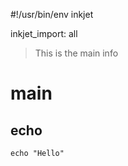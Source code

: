#!/usr/bin/env inkjet

inkjet_import: all

> This is the main info

# main

## echo

```
echo "Hello"
```
